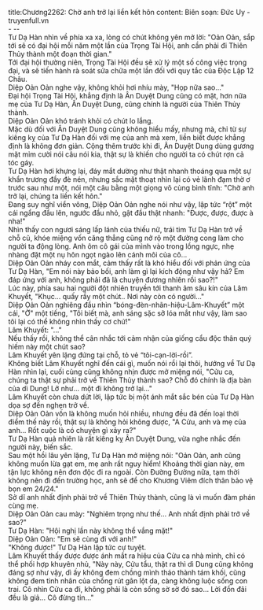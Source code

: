 title:Chương2262: Chờ anh trở lại liền kết hôn
content:
Biên soạn: Đức Uy - truyenfull.vn<br>- --<br>Tư Dạ Hàn nhìn về phía xa xa, lòng có chút không yên mở lời: "Oản Oản, sắp tới sẽ có đại hội mỗi năm một lần của Trọng Tài Hội, anh cần phải đi Thiên Thủy thành một đoạn thời gian."<br>Tới đại hội thường niên, Trọng Tài Hội đều sẽ xử lý một số công việc trọng đại, và sẽ tiến hành rà soát sửa chữa một lần đối với quy tắc của Độc Lập 12 Châu.<br>Diệp Oản Oản nghe vậy, không khỏi hơi nhíu mày, "Họp nữa sao..."<br>Đại hội Trọng Tài Hội, khẳng định là Ân Duyệt Dung cũng có mặt, hơn nữa mẹ của Tư Dạ Hàn, Ân Duyệt Dung, cũng chính là người của Thiên Thủy thành.<br>Diệp Oản Oản khó tránh khỏi có chút lo lắng.<br>Mặc dù đối với Ân Duyệt Dung cũng không hiểu mấy, nhưng mà, chỉ từ sự kiêng kỵ của Tư Dạ Hàn đối với mẹ của anh mà xem, liền biết được khẳng định là không đơn giản. Cộng thêm trước khi đi, Ân Duyệt Dung dùng gương mặt mỉm cười nói câu nói kia, thật sự là khiến cho người ta có chút rợn cả tóc gáy.<br>Tư Dạ Hàn hơi khựng lại, đáy mắt dường như thật nhanh thoáng qua một sự khẩn trương đầy đè nén, nhưng sắc mặt thoạt nhìn lại có vẻ lãnh đạm thờ ơ trước sau như một, nói một câu bằng một giọng vô cùng bình tĩnh: "Chờ anh trở lại, chúng ta liền kết hôn."<br>Đang suy nghĩ viển vông, Diệp Oản Oản nghe nói như vậy, lập tức “rột” một cái ngẩng đầu lên, ngước đầu nhỏ, gật đầu thật nhanh: "Được, được, được à nha!"<br>Nhìn thấy con ngươi sáng lấp lánh của thiếu nữ, trái tim Tư Dạ Hàn trở về chỗ cũ, khóe miệng vốn căng thẳng cũng nở rộ một đường cong làm cho người ta động lòng. Anh ôm cô gái của mình vào trong lồng ngực, nhẹ nhàng đặt một nụ hôn ngọt ngào lên cánh môi của cô...<br>Diệp Oản Oản nháy con mắt, cảm thấy rất là khó hiểu đối với phản ứng của Tư Dạ Hàn, "Em nói này bảo bối, anh làm gì lại kích động như vậy hả? Em đáp ứng với anh, không phải đã là chuyện đương nhiên rồi sao?!"<br>Lúc này, phía sau hai người đột nhiên truyền tới thanh âm sâu kín của Lâm Khuyết, "Khục... quấy rầy một chút.. Nơi này còn có người..."<br>Diệp Oản Oản nghiêng đầu nhìn “bóng-đèn-nhãn-hiệu-Lâm-Khuyết” một cái, "Ờ" một tiếng, "Tôi biết mà, anh sáng sặc sỡ lóa mắt như vậy, làm sao tôi lại có thể không nhìn thấy cơ chứ!"<br>Lâm Khuyết: "..."<br>Nếu thấy rồi, không thể cân nhắc tới cảm nhận của giống cẩu độc thân quý hiếm này một chút sao?<br>Lâm Khuyết yên lặng đứng tại chỗ, tỏ vẻ “tôi-cạn-lời-rồi”.<br>Không biết Lâm Khuyết nghĩ đến cái gì, muốn nói rồi lại thôi, hướng về Tư Dạ Hàn nhìn lại, cuối cùng cũng không nhịn được mở miệng nói, "Cửu ca, chúng ta thật sự phải trở về Thiên Thủy thành sao? Chỗ đó chính là địa bàn của dì Dung! Lỡ như... một đi không trở lại..."<br>Lâm Khuyết còn chưa dứt lời, lập tức bị một ánh mắt sắc bén của Tư Dạ Hàn dọa sợ đến nghẹn trở về.<br>Diệp Oản Oản vốn là không muốn hỏi nhiều, nhưng đều đã đến loại thời điểm thế này rồi, thật sự là không hỏi không được, "A Cửu, anh và mẹ của anh... Rốt cuộc là có chuyện gì xảy ra?"<br>Tư Dạ Hàn quả nhiên là rất kiêng kỵ Ân Duyệt Dung, vừa nghe nhắc đến người này, biến sắc.<br>Sau một hồi lâu yên lặng, Tư Dạ Hàn mở miệng nói: "Oản Oản, anh cũng không muốn lừa gạt em, mẹ anh rất nguy hiểm! Khoảng thời gian này, em tận lực không nên đơn độc đi ra ngoài. Còn Đường Đường nữa, tạm thời không nên đi đến trường học, anh sẽ để cho Khương Viêm đích thân bảo vệ bọn em 24/24."<br>Sở dĩ anh nhất định phải trở về Thiên Thủy thành, cũng là vì muốn đàm phán cùng mẹ.<br>Diệp Oản Oản cau mày: "Nghiêm trọng như thế... Anh nhất định phải trở về sao?"<br>Tư Dạ Hàn: "Hội nghị lần này không thể vắng mặt!"<br>Diệp Oản Oản: "Em sẽ cùng đi với anh!"<br>"Không được!" Tư Dạ Hàn lập tức cự tuyệt.<br>Lâm Khuyết thấy được được ánh mắt ra hiệu của Cửu ca nhà mình, chỉ có thể phối hợp khuyên nhủ, "Này này, Cửu tẩu, thật ra thì dì Dung cũng không đáng sợ như vậy, dì ấy không đem chồng mình tháo thành tám khối, cũng không đem tình nhân của chồng rút gân lột da, càng không luộc sống con trai. Cô nhìn Cửu ca đi, không phải là còn sống sờ sờ đó sao... Lời đồn đãi đều là giả... Cô đừng tin..."